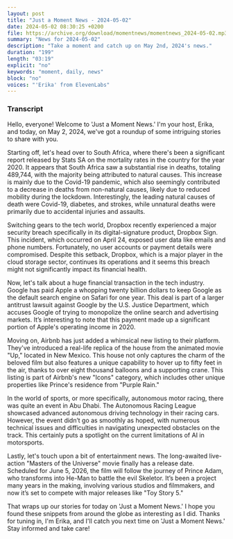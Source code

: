 ```yaml
---
layout: post
title: "Just a Moment News - 2024-05-02"
date: 2024-05-02 08:30:25 +0200
file: https://archive.org/download/momentnews/momentnews_2024-05-02.mp3
summary: "News for 2024-05-02"
description: "Take a moment and catch up on May 2nd, 2024's news."
duration: "199"
length: "03:19"
explicit: "no"
keywords: "moment, daily, news"
block: "no"
voices: "'Erika' from ElevenLabs"
---
```


### Transcript

Hello, everyone! Welcome to 'Just a Moment News.' I'm your host, Erika, and today, on May 2, 2024, we've got a roundup of some intriguing stories to share with you.

Starting off, let's head over to South Africa, where there's been a significant report released by Stats SA on the mortality rates in the country for the year 2020. It appears that South Africa saw a substantial rise in deaths, totaling 489,744, with the majority being attributed to natural causes. This increase is mainly due to the Covid-19 pandemic, which also seemingly contributed to a decrease in deaths from non-natural causes, likely due to reduced mobility during the lockdown. Interestingly, the leading natural causes of death were Covid-19, diabetes, and strokes, while unnatural deaths were primarily due to accidental injuries and assaults.

Switching gears to the tech world, Dropbox recently experienced a major security breach specifically in its digital-signature product, Dropbox Sign. This incident, which occurred on April 24, exposed user data like emails and phone numbers. Fortunately, no user accounts or payment details were compromised. Despite this setback, Dropbox, which is a major player in the cloud storage sector, continues its operations and it seems this breach might not significantly impact its financial health.

Now, let's talk about a huge financial transaction in the tech industry. Google has paid Apple a whopping twenty billion dollars to keep Google as the default search engine on Safari for one year. This deal is part of a larger antitrust lawsuit against Google by the U.S. Justice Department, which accuses Google of trying to monopolize the online search and advertising markets. It’s interesting to note that this payment made up a significant portion of Apple's operating income in 2020.

Moving on, Airbnb has just added a whimsical new listing to their platform. They've introduced a real-life replica of the house from the animated movie "Up," located in New Mexico. This house not only captures the charm of the beloved film but also features a unique capability to hover up to fifty feet in the air, thanks to over eight thousand balloons and a supporting crane. This listing is part of Airbnb's new "Icons" category, which includes other unique properties like Prince's residence from "Purple Rain."

In the world of sports, or more specifically, autonomous motor racing, there was quite an event in Abu Dhabi. The Autonomous Racing League showcased advanced autonomous driving technology in their racing cars. However, the event didn’t go as smoothly as hoped, with numerous technical issues and difficulties in navigating unexpected obstacles on the track. This certainly puts a spotlight on the current limitations of AI in motorsports.

Lastly, let's touch upon a bit of entertainment news. The long-awaited live-action "Masters of the Universe" movie finally has a release date. Scheduled for June 5, 2026, the film will follow the journey of Prince Adam, who transforms into He-Man to battle the evil Skeletor. It’s been a project many years in the making, involving various studios and filmmakers, and now it’s set to compete with major releases like "Toy Story 5."

That wraps up our stories for today on 'Just a Moment News.' I hope you found these snippets from around the globe as interesting as I did. Thanks for tuning in, I'm Erika, and I'll catch you next time on 'Just a Moment News.' Stay informed and take care!
